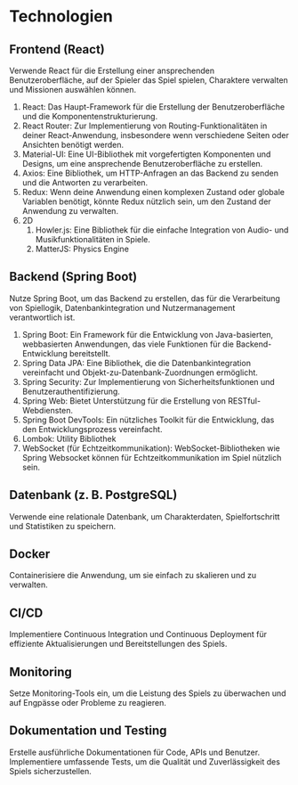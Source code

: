 # Technologien

## Frontend (React)

Verwende React für die Erstellung einer ansprechenden Benutzeroberfläche, auf der Spieler das Spiel spielen, Charaktere
verwalten und Missionen auswählen können.

1. React: Das Haupt-Framework für die Erstellung der Benutzeroberfläche und die Komponentenstrukturierung.
2. React Router: Zur Implementierung von Routing-Funktionalitäten in deiner React-Anwendung, insbesondere wenn
   verschiedene Seiten oder Ansichten benötigt werden.
3. Material-UI: Eine UI-Bibliothek mit vorgefertigten Komponenten und Designs, um eine ansprechende Benutzeroberfläche
   zu erstellen.
4. Axios: Eine Bibliothek, um HTTP-Anfragen an das Backend zu senden und die Antworten zu verarbeiten.
5. Redux: Wenn deine Anwendung einen komplexen Zustand oder globale Variablen benötigt, könnte Redux nützlich sein, um
   den Zustand der Anwendung zu verwalten.
6. 2D
    1. Howler.js: Eine Bibliothek für die einfache Integration von Audio- und Musikfunktionalitäten in Spiele.
    2. MatterJS: Physics Engine

## Backend (Spring Boot)

Nutze Spring Boot, um das Backend zu erstellen, das für die Verarbeitung von Spiellogik, Datenbankintegration und
Nutzermanagement verantwortlich ist.

1. Spring Boot: Ein Framework für die Entwicklung von Java-basierten, webbasierten Anwendungen, das viele Funktionen für
   die Backend-Entwicklung bereitstellt.
2. Spring Data JPA: Eine Bibliothek, die die Datenbankintegration vereinfacht und Objekt-zu-Datenbank-Zuordnungen
   ermöglicht.
3. Spring Security: Zur Implementierung von Sicherheitsfunktionen und Benutzerauthentifizierung.
4. Spring Web: Bietet Unterstützung für die Erstellung von RESTful-Webdiensten.
5. Spring Boot DevTools: Ein nützliches Toolkit für die Entwicklung, das den Entwicklungsprozess vereinfacht.
6. Lombok: Utility Bibliothek
7. WebSocket (für Echtzeitkommunikation): WebSocket-Bibliotheken wie Spring Websocket können für Echtzeitkommunikation
   im Spiel nützlich sein.

## Datenbank (z. B. PostgreSQL)

Verwende eine relationale Datenbank, um Charakterdaten, Spielfortschritt und Statistiken zu speichern.

## Docker

Containerisiere die Anwendung, um sie einfach zu skalieren und zu verwalten.

## CI/CD

Implementiere Continuous Integration und Continuous Deployment für effiziente Aktualisierungen und Bereitstellungen des
Spiels.

## Monitoring

Setze Monitoring-Tools ein, um die Leistung des Spiels zu überwachen und auf Engpässe oder Probleme zu reagieren.

## Dokumentation und Testing

Erstelle ausführliche Dokumentationen für Code, APIs und Benutzer. Implementiere umfassende Tests, um die Qualität und
Zuverlässigkeit des Spiels sicherzustellen.
